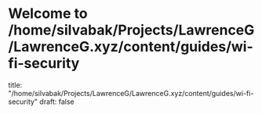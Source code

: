 # Welcome to /home/silvabak/Projects/LawrenceG/LawrenceG.xyz/content/guides/wi-fi-security
title: "/home/silvabak/Projects/LawrenceG/LawrenceG.xyz/content/guides/wi-fi-security"
draft: false
